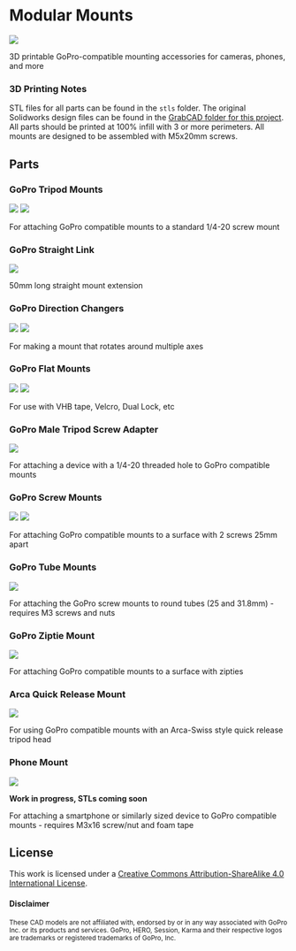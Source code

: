 # Modular Mounts

![](img/modularmount-02.png)

3D printable GoPro-compatible mounting accessories for cameras, phones, and more

### 3D Printing Notes
STL files for all parts can be found in the `stls` folder. The original Solidworks design files can be found in the [GrabCAD folder for this project](https://workbench.grabcad.com/workbench/projects/gcnUv4yWleEZdF-MvPbkRW6ztajOTvjOf2FrRhKy1aaAlx#/space/gcRLR5dOVLxat1oCPV2CXJvUbPfd5Zgm9qYSkP6tpdQevQ). All parts should be printed at 100% infill with 3 or more perimeters. All mounts are designed to be assembled with M5x20mm screws.

## Parts

### GoPro Tripod Mounts
![](img/GoProTripodMountHorizontal.PNG)
![](img/GoProTripodMountVertical.PNG)

For attaching GoPro compatible mounts to a standard 1/4-20 screw mount

### GoPro Straight Link
![](img/GoProStraightLink50mm.PNG)

50mm long straight mount extension

### GoPro Direction Changers
![](img/GoProDirectionChangerLink.PNG)
![](img/GoProFlatDirectionChangerLink.PNG)

For making a mount that rotates around multiple axes

### GoPro Flat Mounts
![](img/GoProFlatMountFemale.PNG)
![](img/GoProFlatMountMale.PNG)

For use with VHB tape, Velcro, Dual Lock, etc

### GoPro Male Tripod Screw Adapter
![](img/GoProMaleTripodScrewAdapter.PNG)

For attaching a device with a 1/4-20 threaded hole to GoPro compatible mounts

### GoPro Screw Mounts

![](img/GoProScrewMountFemale.PNG)
![](img/GoProOffsetScrewMountFemale.PNG)

For attaching GoPro compatible mounts to a surface with 2 screws 25mm apart

### GoPro Tube Mounts

![](img/GoProTubeMount.PNG)

For attaching the GoPro screw mounts to round tubes (25 and 31.8mm) - requires M3 screws and nuts

### GoPro Ziptie Mount

![](img/GoProZiptieMountFemale.PNG)

For attaching GoPro compatible mounts to a surface with zipties

### Arca Quick Release Mount

![](img/GoProArcaQuickReleasePlate.PNG)

For using GoPro compatible mounts with an Arca-Swiss style quick release tripod head

### Phone Mount

![](img/PhoneClamp.PNG)

**Work in progress, STLs coming soon**

For attaching a smartphone or similarly sized device to GoPro compatible mounts - requires M3x16 screw/nut and foam tape

## License
This work is licensed under a [Creative Commons Attribution-ShareAlike 4.0 International License](http://creativecommons.org/licenses/by-sa/4.0/).

#### Disclaimer
<small>These CAD models are not affiliated with, endorsed by or in any way associated with GoPro Inc. or its products and services. GoPro, HERO, Session, Karma and their respective logos are trademarks or registered trademarks of GoPro, Inc.</small>
